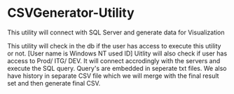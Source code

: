 # CSVGenerator-Utility
This utility will connect with SQL Server and generate data for Visualization

This utility will check in the db if the user has access to execute this utility or not. [User name is Windows NT used ID]
Uitlity will also check if user has access to Prod/ ITG/ DEV. It will connect accrodingly with the servers and execute the SQL query.
Query's are embedded in seperate txt files. 
We also have history in separate CSV file which we will merge with the final result set and then generate final CSV.
